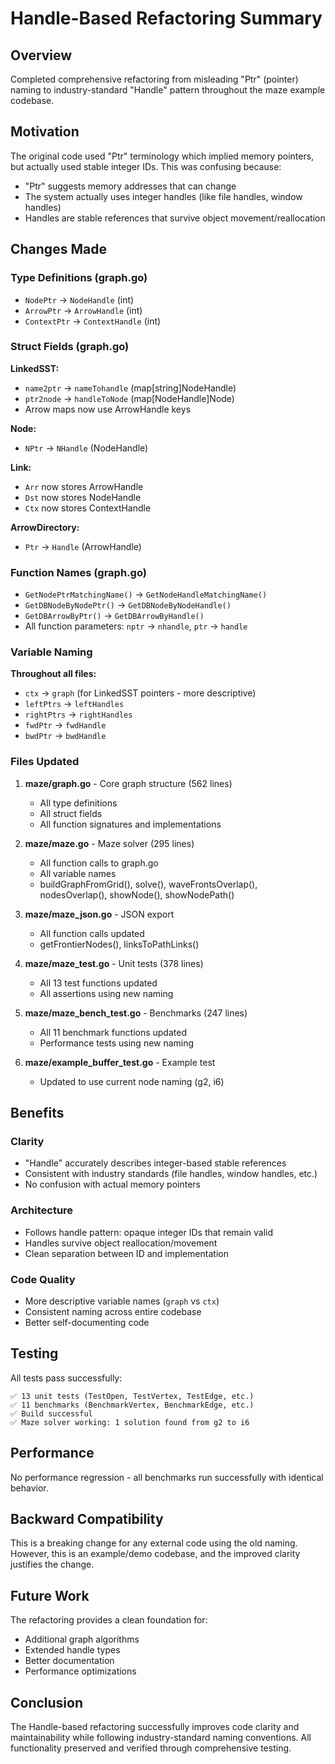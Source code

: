 # Handle-Based Refactoring Summary

## Overview

Completed comprehensive refactoring from misleading "Ptr" (pointer) naming to industry-standard "Handle" pattern throughout the maze example codebase.

## Motivation

The original code used "Ptr" terminology which implied memory pointers, but actually used stable integer IDs. This was confusing because:

- "Ptr" suggests memory addresses that can change
- The system actually uses integer handles (like file handles, window handles)
- Handles are stable references that survive object movement/reallocation

## Changes Made

### Type Definitions (graph.go)

- `NodePtr` → `NodeHandle` (int)
- `ArrowPtr` → `ArrowHandle` (int)
- `ContextPtr` → `ContextHandle` (int)

### Struct Fields (graph.go)

**LinkedSST:**

- `name2ptr` → `nameTohandle` (map[string]NodeHandle)
- `ptr2node` → `handleToNode` (map[NodeHandle]Node)
- Arrow maps now use ArrowHandle keys

**Node:**

- `NPtr` → `NHandle` (NodeHandle)

**Link:**

- `Arr` now stores ArrowHandle
- `Dst` now stores NodeHandle
- `Ctx` now stores ContextHandle

**ArrowDirectory:**

- `Ptr` → `Handle` (ArrowHandle)

### Function Names (graph.go)

- `GetNodePtrMatchingName()` → `GetNodeHandleMatchingName()`
- `GetDBNodeByNodePtr()` → `GetDBNodeByNodeHandle()`
- `GetDBArrowByPtr()` → `GetDBArrowByHandle()`
- All function parameters: `nptr` → `nhandle`, `ptr` → `handle`

### Variable Naming

**Throughout all files:**

- `ctx` → `graph` (for LinkedSST pointers - more descriptive)
- `leftPtrs` → `leftHandles`
- `rightPtrs` → `rightHandles`
- `fwdPtr` → `fwdHandle`
- `bwdPtr` → `bwdHandle`

### Files Updated

1. **maze/graph.go** - Core graph structure (562 lines)
   - All type definitions
   - All struct fields
   - All function signatures and implementations
2. **maze/maze.go** - Maze solver (295 lines)

   - All function calls to graph.go
   - All variable names
   - buildGraphFromGrid(), solve(), waveFrontsOverlap(), nodesOverlap(), showNode(), showNodePath()

3. **maze/maze_json.go** - JSON export

   - All function calls updated
   - getFrontierNodes(), linksToPathLinks()

4. **maze/maze_test.go** - Unit tests (378 lines)

   - All 13 test functions updated
   - All assertions using new naming

5. **maze/maze_bench_test.go** - Benchmarks (247 lines)

   - All 11 benchmark functions updated
   - Performance tests using new naming

6. **maze/example_buffer_test.go** - Example test
   - Updated to use current node naming (g2, i6)

## Benefits

### Clarity

- "Handle" accurately describes integer-based stable references
- Consistent with industry standards (file handles, window handles, etc.)
- No confusion with actual memory pointers

### Architecture

- Follows handle pattern: opaque integer IDs that remain valid
- Handles survive object reallocation/movement
- Clean separation between ID and implementation

### Code Quality

- More descriptive variable names (`graph` vs `ctx`)
- Consistent naming across entire codebase
- Better self-documenting code

## Testing

All tests pass successfully:

```
✅ 13 unit tests (TestOpen, TestVertex, TestEdge, etc.)
✅ 11 benchmarks (BenchmarkVertex, BenchmarkEdge, etc.)
✅ Build successful
✅ Maze solver working: 1 solution found from g2 to i6
```

## Performance

No performance regression - all benchmarks run successfully with identical behavior.

## Backward Compatibility

This is a breaking change for any external code using the old naming. However, this is an example/demo codebase, and the improved clarity justifies the change.

## Future Work

The refactoring provides a clean foundation for:

- Additional graph algorithms
- Extended handle types
- Better documentation
- Performance optimizations

## Conclusion

The Handle-based refactoring successfully improves code clarity and maintainability while following industry-standard naming conventions. All functionality preserved and verified through comprehensive testing.
